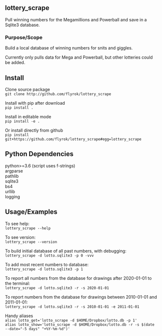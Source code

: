 ## lottery_scrape ##

Pull winning numbers for the Megamillions and Powerball and
save in a Sqlite3 database.

### Purpose/Scope ###

Build a local database of winning numbers for snits and giggles.

Currently only pulls data for Mega and Powerball, but other lotteries
could be added.


## Install ##

Clone source package  
`git clone http://github.com/flyrok/lottery_scrape`

Install with pip after download  
`pip install .`

Install in editable mode  
`pip install -e .`

Or install directly from github  
`pip install git+https://github.com/flyrok/lottery_scrape#egg=lottery_scrape`


## Python Dependencies ##

python>=3.6 (script uses f-strings)  
argparse  
pathlib  
sqlite3  
bs4  
urllib  
logging  


## Usage/Examples ##

To see help:  
`lottery_scrape --help`    

To see version:  
`lottery_scrape --version`    

To build initial database of all past numbers, with debugging:  
`lottery_scrape -d lotto.sqlite3 -p 0 -vvv`  

To add most recent numbers to database:  
`lottery_scrape -d lotto.sqlite3 -p 1`

To report all numbers from the database for drawings after 2020-01-01 to the terminal:  
`lottery_scrape -d lotto.sqlite3 -r -s 2020-01-01` 

To report numbers from the database for drawings between 2010-01-01 and 2011-01-01:  
`lottery_scrape -d lotto.sqlite3 -r -s 2010-01-01 -e 2011-01-01`  

Handy aliases  
`alias lotto_get='lotto_scrape -d $HOME/Dropbox/lotto.db -p 1'`  
`alias lotto_show='lotto_scrape -d $HOME/Dropbox/lotto.db -r -s $(date --date="-5 days" "+%Y-%m-%d")'`



